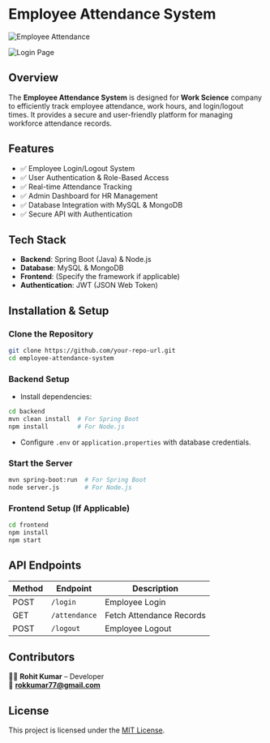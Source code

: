# Employee Attendance System
![Employee Attendance](https://drive.google.com/uc?export=view&id=1zklWVe7FR35XInP0AKP-FjVyReOJZsgz)

![Login Page](https://drive.google.com/uc?export=view&id=101awH6T9DdcBjy6awJg_0G3m3imSywd7)


## Overview
The **Employee Attendance System** is designed for **Work Science** company to efficiently track employee attendance, work hours, and login/logout times. It provides a secure and user-friendly platform for managing workforce attendance records.

## Features
- ✅ Employee Login/Logout System
- ✅ User Authentication & Role-Based Access
- ✅ Real-time Attendance Tracking
- ✅ Admin Dashboard for HR Management
- ✅ Database Integration with MySQL & MongoDB
- ✅ Secure API with Authentication

## Tech Stack
- **Backend**: Spring Boot (Java) & Node.js
- **Database**: MySQL & MongoDB
- **Frontend**: (Specify the framework if applicable)
- **Authentication**: JWT (JSON Web Token)

## Installation & Setup
### Clone the Repository
```sh
git clone https://github.com/your-repo-url.git
cd employee-attendance-system
```

### Backend Setup
- Install dependencies:
```sh
cd backend
mvn clean install  # For Spring Boot  
npm install        # For Node.js  
```
- Configure `.env` or `application.properties` with database credentials.

### Start the Server
```sh
mvn spring-boot:run  # For Spring Boot  
node server.js       # For Node.js  
```

### Frontend Setup (If Applicable)
```sh
cd frontend
npm install
npm start
```

## API Endpoints
| Method | Endpoint | Description |
|--------|---------|-------------|
| POST | `/login` | Employee Login |
| GET | `/attendance` | Fetch Attendance Records |
| POST | `/logout` | Employee Logout |

## Contributors
👨‍💻 **Rohit Kumar** – Developer  
📧 **rokkumar77@gmail.com**

## License
This project is licensed under the [MIT License](LICENSE).

